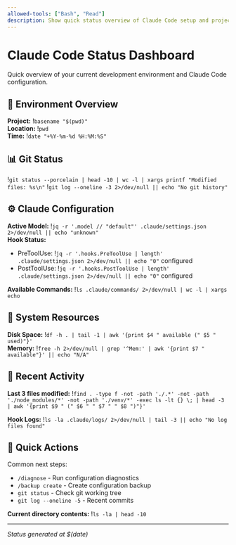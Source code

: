 ```yaml
---
allowed-tools: ["Bash", "Read"]
description: Show quick status overview of Claude Code setup and project
---
```


# Claude Code Status Dashboard

Quick overview of your current development environment and Claude Code configuration.

## 🚀 Environment Overview

**Project:** !`basename "$(pwd)"`  
**Location:** !`pwd`  
**Time:** !`date "+%Y-%m-%d %H:%M:%S"`

## 📊 Git Status
!`git status --porcelain | head -10 | wc -l | xargs printf "Modified files: %s\n"`
!`git log --oneline -3 2>/dev/null || echo "No git history"`

## ⚙️ Claude Configuration

**Active Model:** !`jq -r '.model // "default"' .claude/settings.json 2>/dev/null || echo "unknown"`  
**Hook Status:**
- PreToolUse: !`jq -r '.hooks.PreToolUse | length' .claude/settings.json 2>/dev/null || echo "0"` configured
- PostToolUse: !`jq -r '.hooks.PostToolUse | length' .claude/settings.json 2>/dev/null || echo "0"` configured

**Available Commands:** !`ls .claude/commands/ 2>/dev/null | wc -l | xargs echo`

## 🔧 System Resources

**Disk Space:** !`df -h . | tail -1 | awk '{print $4 " available (" $5 " used)"}'`  
**Memory:** !`free -h 2>/dev/null | grep '^Mem:' | awk '{print $7 " available"}' || echo "N/A"`

## 📝 Recent Activity

**Last 3 files modified:**
!`find . -type f -not -path './.*' -not -path './node_modules/*' -not -path './venv/*' -exec ls -lt {} \; | head -3 | awk '{print $9 " (" $6 " " $7 " " $8 ")"}'`

**Hook Logs:**
!`ls -la .claude/logs/ 2>/dev/null | tail -3 || echo "No log files found"`

## 🎯 Quick Actions

Common next steps:
- `/diagnose` - Run configuration diagnostics
- `/backup create` - Create configuration backup  
- `git status` - Check git working tree
- `git log --oneline -5` - Recent commits

**Current directory contents:**
!`ls -la | head -10`

---
*Status generated at $(date)*